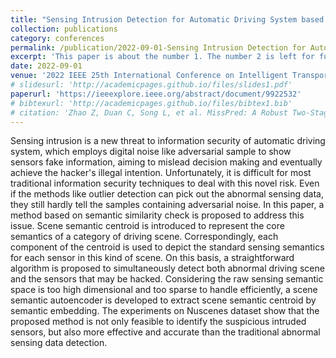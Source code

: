 ```yaml
---
title: "Sensing Intrusion Detection for Automatic Driving System based on Scene Semantic Centroid"
collection: publications
category: conferences
permalink: /publication/2022-09-01-Sensing Intrusion Detection for Automatic Driving System based on Scene Semantic Centroid-number-1
excerpt: 'This paper is about the number 1. The number 2 is left for future work.'
date: 2022-09-01
venue: '2022 IEEE 25th International Conference on Intelligent Transportation Systems (ITSC)'
# slidesurl: 'http://academicpages.github.io/files/slides1.pdf'
paperurl: 'https://ieeexplore.ieee.org/abstract/document/9922532'
# bibtexurl: 'http://academicpages.github.io/files/bibtex1.bib'
# citation: 'Zhao Z, Duan C, Song L, et al. MissPred: A Robust Two-Stage Radar Echo Extrapolation Algorithm for Incomplete Sequences[J]. Remote Sensing, 2025, 17(12): 2066.'
---
```

Sensing intrusion is a new threat to information security of automatic driving system, which employs digital noise like adversarial sample to show sensors fake information, aiming to mislead decision making and eventually achieve the hacker's illegal intention. Unfortunately, it is difficult for most traditional information security techniques to deal with this novel risk. Even if the methods like outlier detection can pick out the abnormal sensing data, they still hardly tell the samples containing adversarial noise. In this paper, a method based on semantic similarity check is proposed to address this issue. Scene semantic centroid is introduced to represent the core semantics of a category of driving scene. Correspondingly, each component of the centroid is used to depict the standard sensing semantics for each sensor in this kind of scene. On this basis, a straightforward algorithm is proposed to simultaneously detect both abnormal driving scene and the sensors that may be hacked. Considering the raw sensing semantic space is too high dimensional and too sparse to handle efficiently, a scene semantic autoencoder is developed to extract scene semantic centroid by semantic embedding. The experiments on Nuscenes dataset show that the proposed method is not only feasible to identify the suspicious intruded sensors, but also more effective and accurate than the traditional abnormal sensing data detection.

